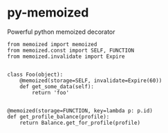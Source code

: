 py-memoized
===========

Powerful python memoized decorator

```
from memoized import memoized
from memoized.const import SELF, FUNCTION
from memoized.invalidate import Expire


class Foo(object):
    @memoized(storage=SELF, invalidate=Expire(60))
    def get_some_data(self):
        return 'foo'


@memoized(storage=FUNCTION, key=lambda p: p.id)
def get_profile_balance(profile):
    return Balance.get_for_profile(profile)
```
